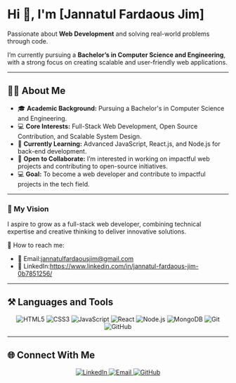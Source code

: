 # Hi 👋, I'm [Jannatul Fardaous Jim]  

Passionate about **Web Development** and solving real-world problems through code.  

I’m currently pursuing a **Bachelor’s in Computer Science and Engineering**, with a strong focus on creating scalable and user-friendly web applications.  

---

## 👩‍💻 About Me  
- 🎓 **Academic Background:** Pursuing a Bachelor's in Computer Science and Engineering.  
- 💻 **Core Interests:** Full-Stack Web Development, Open Source Contribution, and Scalable System Design.  
- 📖 **Currently Learning:** Advanced JavaScript, React.js, and Node.js for back-end development.  
- 🤝 **Open to Collaborate:** I’m interested in working on impactful web projects and contributing to open-source initiatives.   
- 💻 **Goal:** To become a web developer and contribute to impactful projects in the tech field.  

---

### 🌟 My Vision  
I aspire to grow as a full-stack web developer, combining technical expertise and creative thinking to deliver innovative solutions.  

📩 How to reach me:  
- 📧 Email:jannatulfardaousjim@gmail.com
- 💼 LinkedIn:https://www.linkedin.com/in/jannatul-fardaous-jim-0b7851256/
---

## ⚒️ Languages and Tools  
<div align="center">
  <img src="https://img.shields.io/badge/HTML5-E34F26?style=for-the-badge&logo=html5&logoColor=white" alt="HTML5" />
  <img src="https://img.shields.io/badge/CSS3-1572B6?style=for-the-badge&logo=css3&logoColor=white" alt="CSS3" />
  <img src="https://img.shields.io/badge/JavaScript-F7DF1E?style=for-the-badge&logo=javascript&logoColor=black" alt="JavaScript" />
  <img src="https://img.shields.io/badge/React-61DAFB?style=for-the-badge&logo=react&logoColor=black" alt="React" />
  <img src="https://img.shields.io/badge/Node.js-339933?style=for-the-badge&logo=node.js&logoColor=white" alt="Node.js" />
  <img src="https://img.shields.io/badge/MongoDB-47A248?style=for-the-badge&logo=mongodb&logoColor=white" alt="MongoDB" />
  <img src="https://img.shields.io/badge/Git-F05032?style=for-the-badge&logo=git&logoColor=white" alt="Git" />
  <img src="https://img.shields.io/badge/GitHub-181717?style=for-the-badge&logo=github&logoColor=white" alt="GitHub" />
</div>  

---

## 🌐 Connect With Me  
<div align="center">
  <a href="https://www.linkedin.com/in/jannatul-fardaous-jim-0b7851256/" target="_blank">
    <img src="https://img.shields.io/badge/LinkedIn-0077B5?style=for-the-badge&logo=linkedin&logoColor=white" alt="LinkedIn" />
  </a>
  <a href="jannatulfardaousjim@gmail.com" target="_blank">
    <img src="https://img.shields.io/badge/Email-D14836?style=for-the-badge&logo=gmail&logoColor=white" alt="Email" />
  </a>
  <a href="https://github.com/JannatJimu" target="_blank">
    <img src="https://img.shields.io/badge/GitHub-181717?style=for-the-badge&logo=github&logoColor=white" alt="GitHub" />
  </a>
</div> 



